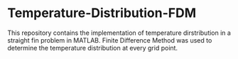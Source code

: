 # Temperature-Distribution-FDM
This repository contains the implementation of temperature dirstribution in a straight fin problem in MATLAB.
Finite Difference Method was used to determine the temperature distribution at every grid point.
